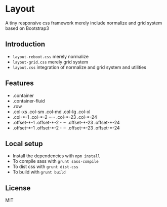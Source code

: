 # Layout

A tiny responsive css framework merely include normalize and grid system based on Bootstrap3

## Introduction

- `layout-reboot.css` merely normalize
- `layout-grid.css` merely grid system
- `layout.css` integration of normalize and grid system and utilities

## Features

- .container
- .container-fluid
- .row
- .col-xs     .col-sm      .col-md  .col-lg      .col-xl
- .col-\*-1    .col-\*-2     ·····    .col-\*-23    .col-\*-24
- .offset-\*-1 .offset-\*-2  ·····    .offset-\*-23 .offset-\*-24
- .offset-\*-1 .offset-\*-2  ·····    .offset-\*-23 .offset-\*-24

## Local setup

- Install the dependencies with `npm install`
- To compile sass with `grunt sass-compile`
- To dist css with `grunt dist-css`
- To build with `grunt build`

## License

MIT

